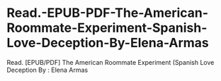 # Read.-EPUB-PDF-The-American-Roommate-Experiment-Spanish-Love-Deception-By-Elena-Armas
Read. [EPUB/PDF] The American Roommate Experiment (Spanish Love Deception By : Elena  Armas
